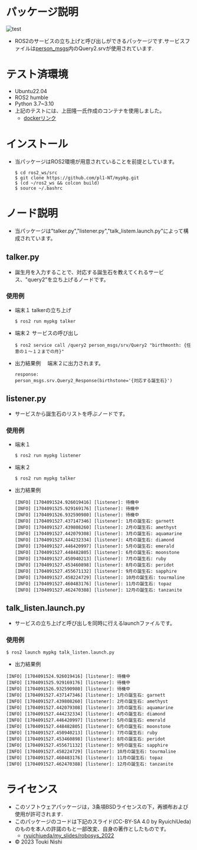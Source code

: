 # パッケージ説明
![test](https://github.com/pl1-NT/mypkg/actions/workflows/test.yml/badge.svg)
* ROS2のサービスの立ち上げと呼び出しができるパッケージです.サービスファイルは[person_msgs](https://github.com/pl1-NT/person_msgs "サービスファイル")内のQuery2.srvが使用されています.
# テスト済環境
* Ubuntu22.04
* ROS2 humble
* Python 3.7~3.10
* 上記のテストには、上田隆一氏作成のコンテナを使用しました。 
  * [dockerリンク](https://hub.docker.com/repository/docker/ryuichiueda/ubuntu22.04-ros2 "link")
# インストール
* 当パッケージはROS2環境が用意されていることを前提としています。
  ```
  $ cd ros2_ws/src
  $ git clone https://github.com/pl1-NT/mypkg.git
  $ (cd ~/ros2_ws && colcon build)
  $ source ~/.bashrc
  ```
# ノード説明
* 当パッケージは"talker.py","listener.py","talk_listem.launch.py"によって構成されています。
## talker.py
* 誕生月を入力することで、対応する誕生石を教えてくれるサービス、"query2"を立ち上げるノードです。
### 使用例
* 端末１
  talkerの立ち上げ
  ```
  $ ros2 run mypkg talker
  ```
* 端末２
  サービスの呼び出し
  ```
  $ ros2 service call /query2 person_msgs/srv/Query2 "birthmonth: {任意の１～１２までの月}"
  ```
* 出力結果例
　端末２に出力されます。
  ```
  response:
  person_msgs.srv.Query2_Response(birthstone='{対応する誕生石}')
  ```
## listener.py
* サービスから誕生石のリストを呼ぶノードです。  
### 使用例
* 端末１
  ```
  $ ros2 run mypkg listener
  ```
* 端末２
  ```
  $ ros2 run mypkg talker
  ```
* 出力結果例
  ```
  [INFO] [1704091524.926019416] [listener]: 待機中
  [INFO] [1704091525.929169176] [listener]: 待機中
  [INFO] [1704091526.932590980] [listener]: 待機中
  [INFO] [1704091527.437147346] [listener]: 1月の誕生石: garnett
  [INFO] [1704091527.439808260] [listener]: 2月の誕生石: amethyst
  [INFO] [1704091527.442079308] [listener]: 3月の誕生石: aquamarine
  [INFO] [1704091527.444232334] [listener]: 4月の誕生石: diamond
  [INFO] [1704091527.446420997] [listener]: 5月の誕生石: emerald
  [INFO] [1704091527.448482805] [listener]: 6月の誕生石: moonstone
  [INFO] [1704091527.450940213] [listener]: 7月の誕生石: ruby
  [INFO] [1704091527.453460898] [listener]: 8月の誕生石: peridot
  [INFO] [1704091527.455671132] [listener]: 9月の誕生石: sapphire
  [INFO] [1704091527.458224729] [listener]: 10月の誕生石: tourmaline
  [INFO] [1704091527.460483176] [listener]: 11月の誕生石: topaz
  [INFO] [1704091527.462470388] [listener]: 12月の誕生石: tanzanite 
  ```
## talk_listen.launch.py
* サービスの立ち上げと呼び出しを同時に行えるlaunchファイルです。
### 使用例
 ```
 $ ros2 launch mypkg talk_listen.launch.py
 ```
* 出力結果例
 ```
 [INFO] [1704091524.926019416] [listener]: 待機中
 [INFO] [1704091525.929169176] [listener]: 待機中
 [INFO] [1704091526.932590980] [listener]: 待機中
 [INFO] [1704091527.437147346] [listener]: 1月の誕生石: garnett
 [INFO] [1704091527.439808260] [listener]: 2月の誕生石: amethyst
 [INFO] [1704091527.442079308] [listener]: 3月の誕生石: aquamarine
 [INFO] [1704091527.444232334] [listener]: 4月の誕生石: diamond
 [INFO] [1704091527.446420997] [listener]: 5月の誕生石: emerald
 [INFO] [1704091527.448482805] [listener]: 6月の誕生石: moonstone
 [INFO] [1704091527.450940213] [listener]: 7月の誕生石: ruby
 [INFO] [1704091527.453460898] [listener]: 8月の誕生石: peridot
 [INFO] [1704091527.455671132] [listener]: 9月の誕生石: sapphire
 [INFO] [1704091527.458224729] [listener]: 10月の誕生石: tourmaline
 [INFO] [1704091527.460483176] [listener]: 11月の誕生石: topaz
 [INFO] [1704091527.462470388] [listener]: 12月の誕生石: tanzanite
 ```
# ライセンス
* このソフトウェアパッケージは，3条項BSDライセンスの下，再頒布および使用が許可されます.
* このパッケージのコードは下記のスライド(CC-BY-SA 4.0 by RyuichiUeda)のものを本人の許諾のもと一部改変、自身の著作としたものです。
  * [ryuichiueda/my_slides/robosys_2022](https://github.com/ryuichiueda/my_slides/tree/master/robosys_2022/ "利用したスライド")
*  © 2023 Touki Nishi 
